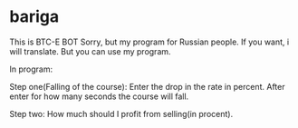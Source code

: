 # bariga
This is BTC-E BOT
Sorry, but my program for Russian people. If you want, i will translate.
But you can use my program. 

In program:

Step one(Falling of the course): Enter the drop in the rate in percent. After enter for how many seconds the course will fall.

Step two: How much should I profit from selling(in procent).
